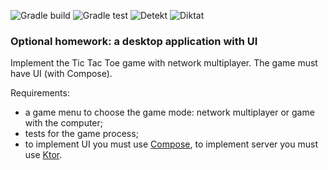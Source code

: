 ![Gradle build](https://github.com/cscenter/Kotlin-homework-optional-compose/actions/workflows/gradle-build.yml/badge.svg)
![Gradle test](https://github.com/cscenter/Kotlin-homework-optional-compose/actions/workflows/test.yml/badge.svg)
![Detekt](https://github.com/cscenter/Kotlin-homework-optional-compose/actions/workflows/detekt.yml/badge.svg)
![Diktat](https://github.com/cscenter/Kotlin-homework-optional-compose/actions/workflows/diktat.yml/badge.svg)

### Optional homework: a desktop application with UI

Implement  the Tic Tac Toe game with network multiplayer. The game must have UI (with Compose).

Requirements: 
- a game menu to choose the game mode: network multiplayer or game with the computer;
- tests for the game process;
- to implement UI you must use [Compose](https://github.com/JetBrains/compose-jb), to implement server you must use [Ktor](https://ktor.io/).